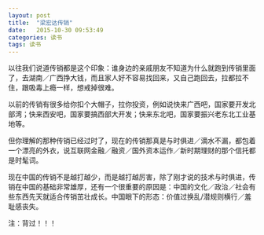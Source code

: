 ```yaml
---
layout: post
title:  "梁宏达传销"
date:   2015-10-30 09:53:49
categories: 读书
tags: 读书
---
```

以往我们说道传销都是这个印象：谁身边的亲戚朋友不知道为什么就跑到传销里面了，去湖南／广西挣大钱，而且家人好不容易找回来，又自己跑回去，拉都拉不住，跟吸毒上瘾一样，想戒掉很难。

以前的传销有很多给你扣个大帽子，拉你投资，例如说快来广西吧，国家要开发北部湾；快来西安吧，国家要搞西部大开发；快来东北吧，国家要振兴老东北工业基地等。


但你理解的那种传销已经过时了，现在的传销那真是与时俱进／滴水不漏，都包着一个漂亮的外衣，说互联网金融／融资／国外资本运作／新时期理财的那个信托都是时髦词。


现在中国的传销不是越打越少，而是越打越厉害，除了刚才说的技术与时俱进，传销在中国的基础非常雄厚，还有一个很重要的原因是：中国的文化／政治／社会有些东西先天就适合传销茁壮成长。中国眼下的形态：价值过换乱/潜规则横行／羞耻感丧失。



注：背过！！！	 



 
